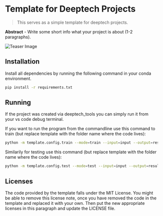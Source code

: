 # Template for Deeptech Projects

> This serves as a simple template for deeptech projects.

**Abstract** - Write some short info what your project is about (1-2 paragraphs).

![Teaser Image](teaser.png)

## Installation

Install all dependencies by running the following command in your conda environment.

```bash
pip install -r requirements.txt
```

## Running

If the project was created via deeptech_tools you can simply run it from your vs code debug terminal.

If you want to run the program from the commandline use this command to train (but replace template with the folder name where the code lives):
```bash
python -m template.config.train --mode=train --input=input --output=results
```

Similarily for testing use this command (but replace template with the folder name where the code lives):
```bash
python -m template.config.test --mode=test --input=input --output=results
```

## Licenses

The code provided by the template falls under the MIT License. You might be able to remove this license note, once you have removed the code in the template and replaced it with your own. Then put the new appropriate licenses in this paragraph and update the LICENSE file.

